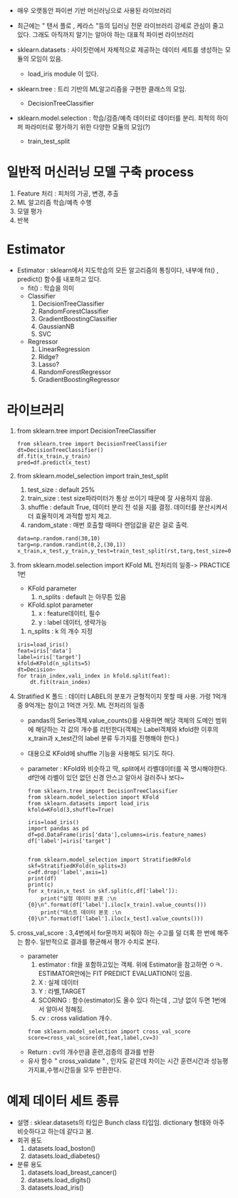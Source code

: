 - 매우 오랫동안 파이썬 기반 머신러닝으로 사용된 라이브러리

- 최근에는 " 탠서 플로 , 케라스 "등의 딥러닝 전문 라이브러리 강세로 관심이 줄고 있다. 그래도 아직까지 알기는 알아야 하는 대표적 파이썬 라이브러리


- sklearn.datasets : 사이킷런에서 자체적으로 제공하는 데이터 세트를 생성하는 모듈의 모임이 있음.
    - load_iris module 이 있다.
- sklearn.tree : 트리 기반의 ML알고리즘을 구현한 클래스의 모임.
    - DecisionTreeClassifier
- sklearn.model.selection : 학습/검증/예측 데이터로 데이터를 분리. 최적의 하이퍼 파라미터로 평가하기 위한 다양한 모듈의 모임(?)
    - train_test_split 

# 일반적 머신러닝 모델 구축 process
1. Feature 처리 : 피처의 가공, 변경, 추출
2. ML 알고리즘 학습/예측 수행
3. 모델 평가
4. 반복


# Estimator 
- Estimator : sklearn에서 지도학습의 모든 알고리즘의 통칭이다, 내부에 fit() , predict() 함수를 내포하고 있다.
    - fit() : 학습을 의미
    - Classifier
        1. DecisionTreeClassifier
        2. RandomForestClassifier
        3. GradientBoostingClassifier
        4. GaussianNB
        5. SVC
    - Regressor
        1. LinearRegression
        2. Ridge?
        3. Lasso?
        4. RandomForestRegressor
        5. GradientBoostingRegressor


# 라이브러리

1. from sklearn.tree import DecisionTreeClassifier
    ```
    from sklearn.tree import DecisionTreeClassifier
    dt=DecisionTreeClassifier()
    df.fit(x_train,y_train)
    pred=df.predict(x_test)
    ```
2. from sklearn.model_selection import train_test_split
    1. test_size : default 25%
    2. train_size : test size파라미터가 통상 쓰이기 때문에 잘 사용하지 않음.
    3. shuffle : default True, 데이터 분리 전 섞을 지를 결정. 데이터를 분산시켜서 더 효율적이게 과적합 방지 제고.
    4. random_state : 매번 호출할 때마다 랜덤값을 같은 걸로 출력.
    ```
    data=np.random.rand(30,10)
    targ=np.random.randint(0,2,(30,1))
    x_train,x_test,y_train,y_test=train_test_split(rst,targ,test_size=0.1)
    ```
3. from sklearn.model.selection import KFold ML 전처리의 일종-> PRACTICE 1번
    - KFold parameter
        1. n_splits : default 는 아무튼 있음
    - KFold.splot parameter
        1. x : feature데이터, 필수
        2. y : label 데이터, 생략가능
    1. n_splits : k 의 개수 지정 
    ```
    iris=load_iris()
    feat=iris['data']
    label=iris['target']
    kfold=KFold(n_splits=5)
    dt=Decision~
    for train_index,vali_index in kfold.split(feat):
        dt.fit(train_index)
    ```

4. Stratified K 폴드 : 데이터 LABEL의 분포가 균형적이지 못할 때 사용. 가령 1억개중 9억개는 참이고 1억갠 거짓. ML 전처리의 일종
    - pandas의 Series객체.value_counts()를 사용하면 해당 객체의 도메인 범위에 해당하는 각 값의 개수를 리턴한다(객체는 Label객체와 kfold한 이후의 x_train과 x_test간의 label 분류 두가지를 진행해야 한다.)
    
    - 대용으로 KFold에 shuffle 기능을 사용해도 되기도 하다.

    - parameter : KFold와 비슷하고 딱, split에서 라벨데이터를 꼭 명시해야한다. df안에 라벨이 있던 없던 신경 안스고 알아서 걸러주나 보다~
        ```
        from sklearn.tree import DecisionTreeClassifier
        from sklearn.model_selection import KFold
        from sklearn.datasets import load_iris
        kfold=KFold(3,shuffle=True)

        iris=load_iris()
        import pandas as pd
        df=pd.DataFrame(iris['data'],columns=iris.feature_names)
        df['label']=iris['target']


        from sklearn.model_selection import StratifiedKFold
        skf=StratifiedKFold(n_splits=3)
        c=df.drop('label',axis=1)
        print(df)
        print(c)
        for x_train,x_test in skf.split(c,df['label']):
            print("실험 데이터 분포 :\n {0}\n".format(df['label'].iloc[x_train].value_counts()))
            print("테스트 데이터 분포 :\n {0}\n".format(df['label'].iloc[x_test].value_counts()))
        ```

5. cross_val_score : 3,4번에서 for문까지 써줘야 하는 수고를 덜 더록 한 번에 해주는 함수. 일반적으로 결과를 평균해서 평가 수치로 본다.
    - parameter
        1. estimator : fit을 포함하고있는 객체. 위에 Estimator을 참고하면 ㅇㅋ. ESTIMATOR안에는 FIT PREDICT EVALUATION이 있음.
        2. X : 실제 데이터
        3. Y : 라벨,TARGET
        4. SCORING : 함수(estimator)도 올수 있다 하는데 , 그냥 없이 두면 1번에서 알아서 정해짐.
        5. cv : cross validation 개수.
        ```
        from sklearn.model_selection import cross_val_score
        score=cross_val_score(dt,feat,label,cv=3)
        ```
    - Return : cv의 개수만큼 훈련,검증의 결과를 반환

    + 유사 함수 " cross_validate " , 인자도 같은데 차이는 시간 훈련시간과 성능평가지표,수행시간등을 모두 반환한다.
# 예제 데이터 세트 종류
- 설명 : sklear.datasets의 타입은 Bunch class 타입임. dictionary 형태와 아주 비슷하다고 하는데 같다고 봄.
- 회귀 용도
    1. datasets.load_boston()
    2. datasets.load_diabetes()
- 분류 용도
    1. datasets.load_breast_cancer()
    2. datasets.load_digits()
    3. datasets.load_iris()

